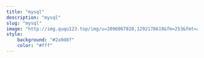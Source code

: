 ```yaml
---
title: "mysql"
description: "mysql"
slug: "mysql"
image: "http://img.ququ123.top/img/u=2096067828,1292178619&fm=253&fmt=auto&app=138&f=GIF.gif"
style:
    background: "#2a9d8f"
    color: "#fff"
---
```

